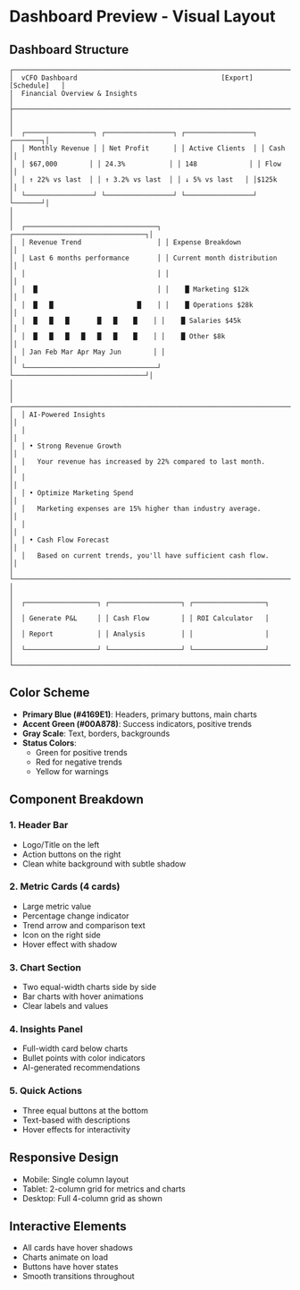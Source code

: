 # Dashboard Preview - Visual Layout

## Dashboard Structure

```
┌─────────────────────────────────────────────────────────────────────────┐
│  vCFO Dashboard                                    [Export] [Schedule]   │
│  Financial Overview & Insights                                          │
├─────────────────────────────────────────────────────────────────────────┤
│                                                                         │
│  ┌─────────────────┐ ┌─────────────────┐ ┌─────────────────┐ ┌───────┐│
│  │ Monthly Revenue │ │ Net Profit      │ │ Active Clients  │ │ Cash  ││
│  │ $67,000        │ │ 24.3%           │ │ 148             │ │ Flow  ││
│  │ ↑ 22% vs last  │ │ ↑ 3.2% vs last  │ │ ↓ 5% vs last   │ │$125k  ││
│  └─────────────────┘ └─────────────────┘ └─────────────────┘ └───────┘│
│                                                                         │
│  ┌─────────────────────────────────┐ ┌─────────────────────────────────┐│
│  │ Revenue Trend                   │ │ Expense Breakdown               ││
│  │ Last 6 months performance       │ │ Current month distribution      ││
│  │                                 │ │                                 ││
│  │  █                              │ │    █ Marketing $12k             ││
│  │  █   █                     █    │ │    █ Operations $28k            ││
│  │  █   █   █       █   █    █    │ │    █ Salaries $45k              ││
│  │  █   █   █   █   █   █    █    │ │    █ Other $8k                  ││
│  │ Jan Feb Mar Apr May Jun        │ │                                 ││
│  └─────────────────────────────────┘ └─────────────────────────────────┘│
│                                                                         │
│  ┌─────────────────────────────────────────────────────────────────────┐│
│  │ AI-Powered Insights                                                 ││
│  │                                                                     ││
│  │ • Strong Revenue Growth                                             ││
│  │   Your revenue has increased by 22% compared to last month.        ││
│  │                                                                     ││
│  │ • Optimize Marketing Spend                                          ││
│  │   Marketing expenses are 15% higher than industry average.         ││
│  │                                                                     ││
│  │ • Cash Flow Forecast                                                ││
│  │   Based on current trends, you'll have sufficient cash flow.       ││
│  └─────────────────────────────────────────────────────────────────────┘│
│                                                                         │
│  ┌──────────────────┐ ┌──────────────────┐ ┌──────────────────┐       │
│  │ Generate P&L     │ │ Cash Flow        │ │ ROI Calculator   │       │
│  │ Report           │ │ Analysis         │ │                  │       │
│  └──────────────────┘ └──────────────────┘ └──────────────────┘       │
└─────────────────────────────────────────────────────────────────────────┘
```

## Color Scheme

- **Primary Blue (#4169E1)**: Headers, primary buttons, main charts
- **Accent Green (#00A878)**: Success indicators, positive trends
- **Gray Scale**: Text, borders, backgrounds
- **Status Colors**: 
  - Green for positive trends
  - Red for negative trends
  - Yellow for warnings

## Component Breakdown

### 1. Header Bar
- Logo/Title on the left
- Action buttons on the right
- Clean white background with subtle shadow

### 2. Metric Cards (4 cards)
- Large metric value
- Percentage change indicator
- Trend arrow and comparison text
- Icon on the right side
- Hover effect with shadow

### 3. Chart Section
- Two equal-width charts side by side
- Bar charts with hover animations
- Clear labels and values

### 4. Insights Panel
- Full-width card below charts
- Bullet points with color indicators
- AI-generated recommendations

### 5. Quick Actions
- Three equal buttons at the bottom
- Text-based with descriptions
- Hover effects for interactivity

## Responsive Design
- Mobile: Single column layout
- Tablet: 2-column grid for metrics and charts
- Desktop: Full 4-column grid as shown

## Interactive Elements
- All cards have hover shadows
- Charts animate on load
- Buttons have hover states
- Smooth transitions throughout